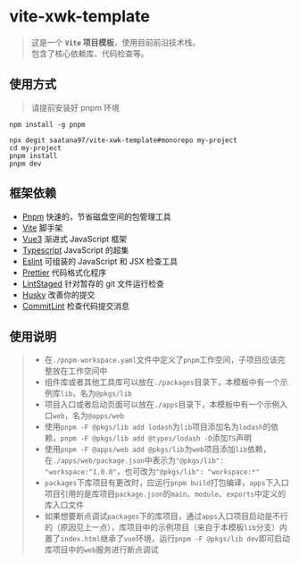# vite-xwk-template

> 这是一个 **`Vite` 项目模板**，使用目前前沿技术栈。  
> 包含了核心依赖库、代码检查等。

## 使用方式

> 请提前安装好 pnpm 环境

```
npm install -g pnpm
```

```
npx degit saatana97/vite-xwk-template#monorepo my-project
cd my-project
pnpm install
pnpm dev
```

## 框架依赖

-   [Pnpm](https://pnpm.io/installation) 快速的，节省磁盘空间的包管理工具
-   [Vite](https://cn.vitejs.dev/) 脚手架
-   [Vue3](https://cn.vuejs.org/) 渐进式 JavaScript 框架
-   [Typescript](https://www.tslang.cn) JavaScript 的超集
-   [Eslint](https://eslint.bootcss.com/) 可组装的 JavaScript 和 JSX 检查工具
-   [Prettier](https://prettier.io/) 代码格式化程序
-   [LintStaged](https://github.com/okonet/lint-staged#readme) 针对暂存的 git 文件运行检查
-   [Husky](https://typicode.github.io/husky) 改善你的提交
-   [CommitLint](https://github.com/conventional-changelog/commitlint#readme) 检查代码提交消息

## 使用说明

> -   在`./pnpm-workspace.yaml`文件中定义了`pnpm`工作空间，子项目应该完整放在工作空间中
> -   组件库或者其他工具库可以放在`./packages`目录下，本模板中有一个示例库`lib`，名为`@pkgs/lib`
> -   项目入口或者启动页面可以放在`./apps`目录下，本模板中有一个示例入口`web`，名为`@apps/web`
> -   使用`pnpm -F @pkgs/lib add lodash`为`lib`项目添加名为`lodash`的依赖，`pnpm -F @pkgs/lib add @types/lodash -D`添加`TS`声明
> -   使用`pnpm -F @apps/web add @pkgs/lib`为`web`项目添加`lib`依赖，在`./apps/web/package.json`中表示为`"@pkgs/lib": "workspace:^1.0.0"`，也可改为`"@pkgs/lib": "workspace:*"`
> -   `packages`下库项目有更改时，应运行`pnpm build`打包编译，`apps`下入口项目引用的是库项目`package.json`的`main`、`module`、`exports`中定义的库入口文件
> -   如果想要断点调试`packages`下的库项目，通过`apps`入口项目启动是不行的（原因见上一点），库项目中的示例项目（来自于本模板`lib`分支）内置了`index.html`继承了`vue`环境，运行`pnpm -F @pkgs/lib dev`即可启动库项目中的`web`服务进行断点调试

